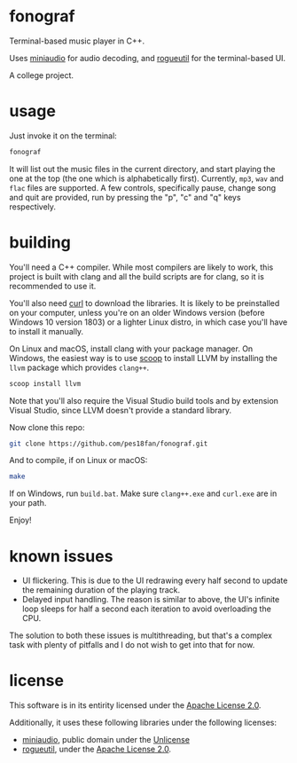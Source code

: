 # fonograf

Terminal-based music player in C++.

Uses [miniaudio](https://github.com/mackron/miniaudio) for audio decoding, and
[rogueutil](https://github.com/sakhmatd/rogueutil) for the terminal-based UI.

A college project.

# usage

Just invoke it on the terminal:

```bash
fonograf
```

It will list out the music files in the current directory, and start playing the
one at the top (the one which is alphabetically first). Currently, `mp3`, `wav` 
and `flac` files are supported. A few controls, specifically pause, change song
and quit are provided, run by pressing the "p", "c" and "q" keys respectively.

# building

You'll need a C++ compiler. While most compilers are likely to work, this project
is built with clang and all the build scripts are for clang, so it is recommended
to use it.

You'll also need [curl](https://curl.se) to download the libraries. It is likely 
to be preinstalled on your computer, unless you're on an older Windows version 
(before Windows 10 version 1803) or a lighter Linux distro, in which case you'll 
have to install it manually.

On Linux and macOS, install clang with your package manager. On Windows, the easiest
way is to use [scoop](https://scoop.sh) to install LLVM by installing the `llvm` 
package which provides `clang++`.

```bash
scoop install llvm
```

Note that you'll also require the Visual Studio build tools and by extension 
Visual Studio, since LLVM doesn't provide a standard library.

Now clone this repo:

```bash
git clone https://github.com/pes18fan/fonograf.git
```

And to compile, if on Linux or macOS:

```bash
make
```

If on Windows, run `build.bat`. Make sure `clang++.exe` and `curl.exe` are in 
your path.

Enjoy!

# known issues

- UI flickering. This is due to the UI redrawing every half second to update the remaining duration of the playing track.
- Delayed input handling. The reason is similar to above, the UI's infinite loop sleeps for half a second each iteration to avoid overloading the CPU.

The solution to both these issues is multithreading, but that's a complex task
with plenty of pitfalls and I do not wish to get into that for now.

# license

This software is in its entirity licensed under the [Apache License 2.0](https://www.apache.org/licenses/LICENSE-2.0).

Additionally, it uses these following libraries under the following licenses:

- [miniaudio](https://github.com/mackron/miniaudio), public domain under the [Unlicense](https://unlicense.org)
- [rogueutil](https://github.com/sakhmatd/rogueutil), under the [Apache License 2.0](https://www.apache.org/licenses/LICENSE-2.0).
